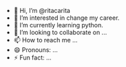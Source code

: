 - 👋 Hi, I’m @ritacarita
- 👀 I’m interested in change my career.
- 🌱 I’m currently learning python.
- 💞️ I’m looking to collaborate on ...
- 📫 How to reach me ...
- 😄 Pronouns: ...
- ⚡ Fun fact: ...

<!---
ritacarita/ritacarita is a ✨ special ✨ repository because its `README.md` (this file) appears on your GitHub profile.
You can click the Preview link to take a look at your changes.
--->
